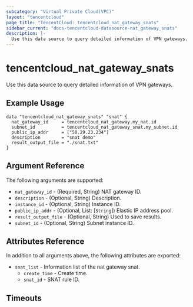 ```yaml
---
subcategory: "Virtual Private Cloud(VPC)"
layout: "tencentcloud"
page_title: "TencentCloud: tencentcloud_nat_gateway_snats"
sidebar_current: "docs-tencentcloud-datasource-nat_gateway_snats"
description: |-
  Use this data source to query detailed information of VPN gateways.
---
```


# tencentcloud_nat_gateway_snats

Use this data source to query detailed information of VPN gateways.

## Example Usage

```hcl
data "tencentcloud_nat_gateway_snats" "snat" {
  nat_gateway_id     = tencentcloud_nat_gateway.my_nat.id
  subnet_id          = tencentcloud_nat_gateway_snat.my_subnet.id
  public_ip_addr     = ["50.29.23.234"]
  description        = "snat demo"
  result_output_file = "./snat.txt"
}
```

## Argument Reference

The following arguments are supported:

* `nat_gateway_id` - (Required, String) NAT gateway ID.
* `description` - (Optional, String) Description.
* `instance_id` - (Optional, String) Instance ID.
* `public_ip_addr` - (Optional, List: [`String`]) Elastic IP address pool.
* `result_output_file` - (Optional, String) Used to save results.
* `subnet_id` - (Optional, String) Subnet instance ID.

## Attributes Reference

In addition to all arguments above, the following attributes are exported:

* `snat_list` - Information list of the nat gateway snat.
  * `create_time` - Create time.
  * `snat_id` - SNAT rule ID.


## Timeouts

<no value>


